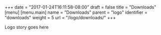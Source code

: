 +++
date = "2017-01-24T16:11:58-08:00"
draft = false
title = "Downloads"
[menu]
	[menu.main]
		name = "Downloads"
		parent = "logo"
		identifier = "downloads"
		weight = 5
		url = "/logo/downloads/"
+++

Logo story goes here